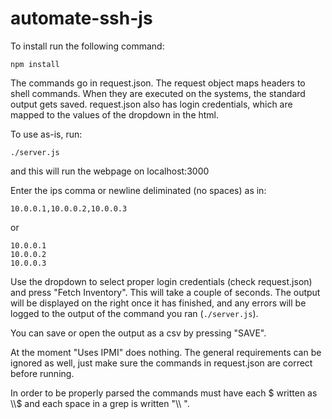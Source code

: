# automate-ssh-js

To install run the following command:

`npm install`

The commands go in request.json. The request object maps headers to shell commands. When they are executed on the systems, the standard output gets saved. request.json also has login credentials, which are mapped to the values of the dropdown in the html.

To use as-is, run:

`./server.js`

and this will run the webpage on localhost:3000

Enter the ips comma or newline deliminated (no spaces) as in:

`10.0.0.1,10.0.0.2,10.0.0.3 `

or

```
10.0.0.1
10.0.0.2
10.0.0.3
```

Use the dropdown to select proper login credentials (check request.json) and press "Fetch Inventory". This will take a couple of seconds. The output will be displayed on the right once it has finished, and any errors will be logged to the output of the command you ran (`./server.js`).

You can save or open the output as a csv by pressing "SAVE".

At the moment "Uses IPMI" does nothing. The general requirements can be ignored as well, just make sure the commands in request.json are correct before running.

In order to be properly parsed the commands must have each $ written as \\\\$ and each space in a grep is written "\\\\ ".
